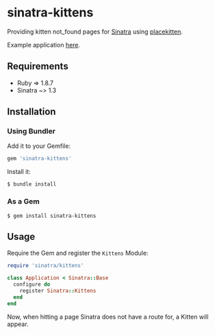 # sinatra-kittens

Providing kitten not_found pages for [Sinatra](https://github.com/sinatra/sinatra "Sinatra") using [placekitten](http://placekitten.com/ "placekitten").

Example application [here](http://sinatra-kittens-example.herokuapp.com/).

## Requirements
- Ruby => 1.8.7
- Sinatra ~> 1.3

## Installation

### Using Bundler
Add it to your Gemfile:
```ruby
gem 'sinatra-kittens'
```

Install it:

    $ bundle install

### As a Gem
    $ gem install sinatra-kittens

## Usage
Require the Gem and register the `Kittens` Module:

```ruby
require 'sinatra/kittens'

class Application < Sinatra::Base
  configure do
    register Sinatra::Kittens
  end
end
```

Now, when hitting a page Sinatra does not have a route for, a Kitten will appear.
